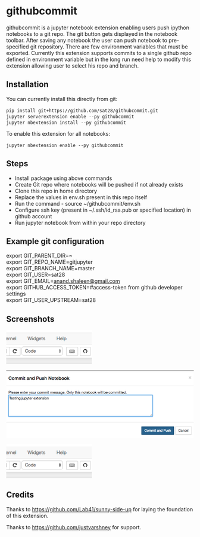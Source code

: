 # githubcommit

githubcommit is a jupyter notebook extension enabling users push ipython notebooks to a git repo.
The git button gets displayed in the notebook toolbar. After saving any notebook
the user can push notebook to pre-specified git repository. There are few
environment variables that must be exported. Currently this extension supports
commits to a single github repo defined in environment variable but in the long
run need help to modify this extension allowing user to select his repo and branch.

## Installation

You can currently install this directly from git:

```
pip install git+https://github.com/sat28/githubcommit.git
jupyter serverextension enable --py githubcommit
jupyter nbextension install --py githubcommit
```

To enable this extension for all notebooks:

```
jupyter nbextension enable --py githubcommit
```

## Steps

* Install package using above commands
* Create Git repo where notebooks will be pushed if not already exists
* Clone this repo in home directory
* Replace the values in env.sh present in this repo itself
* Run the command - source ~/githubcommit/env.sh
* Configure ssh key (present in ~/.ssh/id_rsa.pub or specified location) in github account
* Run jupyter notebook from within your repo directory

## Example git configuration
export GIT_PARENT_DIR=~ <br />
export GIT_REPO_NAME=gitjupyter <br />
export GIT_BRANCH_NAME=master <br />
export GIT_USER=sat28 <br />
export GIT_EMAIL=anand.shaleen@gmail.com <br />
export GITHUB_ACCESS_TOKEN=#access-token from github developer settings <br />
export GIT_USER_UPSTREAM=sat28 <br />

## Screenshots

![Extension](screens/extension.png?raw=true "Extension added to toolbar")

![Commit Message](screens/commit.png?raw=true "Commit Message")

![Success Message](screens/extension.png?raw=true "Success Message")

## Credits

Thanks to https://github.com/Lab41/sunny-side-up for laying the foundation of this extension.

Thanks to https://github.com/justvarshney for support.

